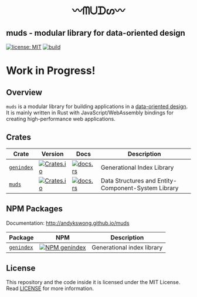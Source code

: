 <h1 align="center">〰ᗰᑌᗪᔕ〰</h1>

## muds - modular library for data-oriented design

[![license: MIT](https://img.shields.io/badge/License-MIT-yellow.svg)](./LICENSE)
[![build](https://github.com/andykswong/muds/actions/workflows/build.yaml/badge.svg)](https://github.com/andykswong/muds/actions/workflows/build.yaml)

# Work in Progress!

## Overview
`muds` is a modular library for building applications in a 
[data-oriented design](https://en.wikipedia.org/wiki/Data-oriented_design). It is mainly written in Rust with JavaScript/WebAssembly bindings for creating high-performance web applications.

## Crates

|Crate|Version|Docs|Description|
|------|-------|----|-----------|
|[`genindex`](./crates/genindex)|[![Crates.io](https://img.shields.io/crates/v/genindex)](https://crates.io/crates/genindex)|[![docs.rs](https://img.shields.io/docsrs/genindex)](https://docs.rs/genindex)|Generational Index Library|
|[`muds`](./crates/muds)|[![Crates.io](https://img.shields.io/crates/v/muds)](https://crates.io/crates/muds)|[![docs.rs](https://img.shields.io/docsrs/muds)](https://docs.rs/muds)|Data Structures and Entity-Component-System Library|

## NPM Packages

Documentation: http://andykswong.github.io/muds

|Package|NPM|Description|
|-------|---|-----------|
|[`genindex`](./packages/genindex)|<a href="https://www.npmjs.com/package/genindex"><img src="https://img.shields.io/npm/v/genindex?label=genindex" alt="NPM genindex" /></a>|Generational index library|

## License
This repository and the code inside it is licensed under the MIT License. Read [LICENSE](./LICENSE) for more information.
